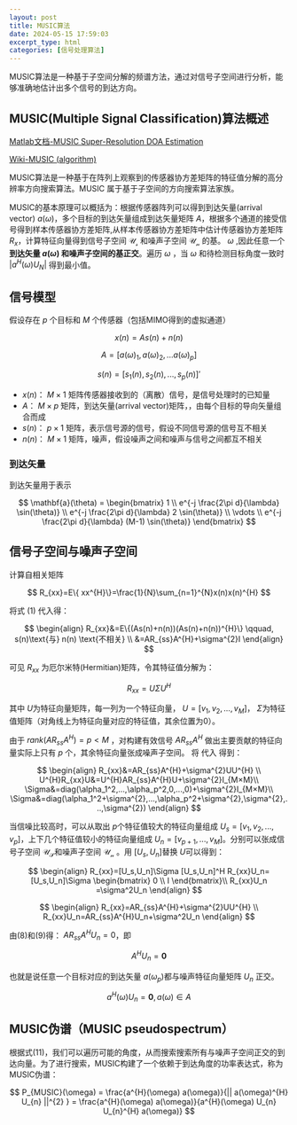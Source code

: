 ```yaml
---
layout: post
title: MUSIC算法
date: 2024-05-15 17:59:03
excerpt_type: html
categories: [信号处理算法]
---
```


MUSIC算法是一种基于子空间分解的频谱方法，通过对信号子空间进行分析，能够准确地估计出多个信号的到达方向。
<!-- more -->

## MUSIC(Multiple Signal Classification)算法概述

[Matlab文档-MUSIC Super-Resolution DOA Estimation](https://ww2.mathworks.cn/help/phased/ug/music-super-resolution-doa-estimation.html)

[Wiki-MUSIC (algorithm)](https://en.wikipedia.org/wiki/MUSIC_(algorithm))

MUSIC算法是一种基于在阵列上观察到的传感器协方差矩阵的特征值分解的高分辨率方向搜索算法。MUSIC 属于基于子空间的方向搜索算法家族。

MUSIC的基本原理可以概括为：根据传感器阵列可以得到到达矢量(arrival vector) $a(\omega)$，多个目标的到达矢量组成到达矢量矩阵 $A$，根据多个通道的接受信号得到样本传感器协方差矩阵,从样本传感器协方差矩阵中估计传感器协方差矩阵 $R_{x}$，计算特征向量得到信号子空间  $\mathcal{U_{s}}$ 和噪声子空间  $\mathcal{U_{n}}$ 的基。  $\omega$ ,因此任意一个**到达矢量 $a(\omega)$ 和噪声子空间的基正交**。遍历 $\omega$ ，当 $\omega$ 和待检测目标角度一致时 $|a^{H}(\omega)U_{N}|$  得到最小值。

## 信号模型

假设存在 $p$ 个目标和 $M$ 个传感器（包括MIMO得到的虚拟通道）

$$
\begin{equation}
    x(n)=As(n)+n(n)  
\end{equation} 
$$

$$
\begin{equation}A=[a(\omega)_1,a(\omega)_2,...a(\omega)_p]\end{equation} 
$$

$$
\begin{equation}s(n)=[s_1(n),s_2(n),...,s_p(n)]'\end{equation} 
$$

- $x(n)$： $M×1$ 矩阵传感器接收到的（离散）信号，是信号处理时的已知量
- $A$： $M×p$ 矩阵，到达矢量(arrival vector)矩阵，，由每个目标的导向矢量组合而成
- $s(n)$： $p×1$ 矩阵，表示信号源的信号，假设不同信号源的信号互不相关
- $n(n)$： $M×1$ 矩阵，噪声，假设噪声之间和噪声与信号之间都互不相关

### 到达矢量

到达矢量用于表示


$$
\mathbf{a}(\theta) = \begin{bmatrix}
1 \\
e^{-j \frac{2\pi d}{\lambda} \sin(\theta)} \\
e^{-j \frac{2\pi d}{\lambda} 2 \sin(\theta)} \\
\vdots \\
e^{-j \frac{2\pi d}{\lambda} (M-1) \sin(\theta)}
\end{bmatrix}
$$


## 信号子空间与噪声子空间

计算自相关矩阵

$$
R_{xx}=E\{ xx^{H}\}=\frac{1}{N}\sum_{n=1}^{N}x(n)x(n)^{H} 
$$

将式 (1) 代入得：

$$
\begin{align}
R_{xx}&=E\{(As(n)+n(n))(As(n)+n(n))^{H}\}  \qquad, s(n)\text{与} n(n) \text{不相关} \\  
&=AR_{ss}A^{H}+\sigma^{2}I  
\end{align}
$$

可见 ${R_{xx}}$ 为厄尔米特(Hermitian)矩阵，令其特征值分解为：

$$
R_{xx}=U\Sigma U^H  
$$

其中 $U$为特征向量矩阵，每一列为一个特征向量， $U=[v_1,v_2,...,v_M]$， $\Sigma$为特征值矩阵（对角线上为特征向量对应的特征值，其余位置为0）。

由于 $rank(AR_{ss}A^{H})=p < M$ ，对构建有效信号 $AR_{ss}A^{H}$ 做出主要贡献的特征向量实际上只有 $p$ 个，其余特征向量张成噪声子空间。 将  代入 得到：

$$
\begin{align}
R_{xx}&=AR_{ss}A^{H}+\sigma^{2}UU^{H}    \\ 
U^{H}R_{xx}U&=U^{H}AR_{ss}A^{H}U+\sigma^{2}I_{M×M}\\
\Sigma&=diag(\alpha_1^2,...,\alpha_p^2,0,...,0)+\sigma^{2}I_{M×M}\\
\Sigma&=diag(\alpha_1^2+\sigma^{2},...,\alpha_p^2+\sigma^{2},\sigma^{2},...,\sigma^{2})
\end{align}
$$

当信噪比较高时，可以从取出 ${p}$个特征值较大的特征向量组成 $U_s=[v_1,v_2,...,v_p]$，上下几个特征值较小的特征向量组成 $U_n=[v_{p+1},...,v_M]$。分别可以张成信号子空间   $\mathcal{U_{S}}$和噪声子空间 $\mathcal{U_{n}}$ 。用 $[U_s,U_n]$替换 $U$可以得到：

$$
\begin{align}
R_{xx}=[U_s,U_n]\Sigma [U_s,U_n]^H  
R_{xx}U_n=[U_s,U_n]\Sigma  
    \begin{bmatrix}
        0 \\
        I
    \end{bmatrix}\\
   R_{xx}U_n =\sigma^2U_n
\end{align}
$$

$$
\begin{align}
R_{xx}=AR_{ss}A^{H}+\sigma^{2}UU^{H}   \\
R_{xx}U_n=AR_{ss}A^{H}U_n+\sigma^2U_n   
\end{align}
$$

由(8)和(9)得： $AR_{ss}A^{H}U_n=0$，即

$$
A^{H}U_n=\mathbf{0} 
$$

也就是说任意一个目标对应的到达矢量 $a(\omega_p)$都与噪声特征向量矩阵 $U_n$ 正交。

$$
a^{H}(\omega)U_n=\mathbf{0}, a(\omega) \in A
$$




## MUSIC伪谱（MUSIC pseudospectrum）

根据式(11)，我们可以遍历可能的角度，从而搜索搜索所有与噪声子空间正交的到达向量。为了进行搜索，MUSIC构建了一个依赖于到达角度的功率表达式，称为MUSIC伪谱：


$$
P_{MUSIC}(\omega) = \frac{a^{H}(\omega) a(\omega)}{|| a(\omega)^{H} U_{n}  ||^{2} } =  \frac{a^{H}(\omega) a(\omega)}{a^{H}(\omega)  U_{n}  U_{n}^{H}  a(\omega)}
$$
